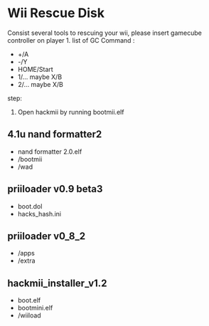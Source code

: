 # Wii Rescue Disk
Consist several tools to rescuing your wii, please insert gamecube controller on player 1.
list of GC Command :
* +/A
* -/Y
* HOME/Start
* 1/... maybe X/B
* 2/... maybe X/B

step:
1. Open hackmii by running bootmii.elf 

## 4.1u nand formatter2 
* nand formatter 2.0.elf
* /bootmii
* /wad


## priiloader v0.9 beta3
* boot.dol
* hacks_hash.ini


## priiloader v0_8_2
* /apps
* /extra


## hackmii_installer_v1.2
* boot.elf
* bootmini.elf
* /wiiload


